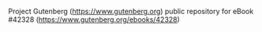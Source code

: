 Project Gutenberg (https://www.gutenberg.org) public repository for eBook #42328 (https://www.gutenberg.org/ebooks/42328)
